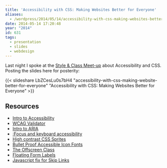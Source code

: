 ```yaml
---
title: 'Accessibility with CSS: Making Websites Better for Everyone'
aliases:
  - /wordpress/2014/05/14/accessibility-with-css-making-websites-better-for-everyone/
date: 2014-05-14 17:20:48
year: "2014"
id: 631
tags:
  - presentation
  - slides
  - webdesign
---
```


Last night I spoke at the [Style & Class Meet-up](http://www.meetup.com/styleandclass/) about Accessibility and CSS. Posting the slides here for posterity:

{{< slideshare LbZCesLu0s7bH4 "accessibility-with-css-making-website-better-for-everyone" "Accessibility with CSS: Making Websites Better for Everyone" >}}

## Resources

* [Intro to Accessibility](http://webaim.org)
* [WCAG Validator](http://wave.webaim.org)
* [Intro to ARIA](http://alistapart.com/article/the-accessibility-of-wai-aria)
* [:Focus and keyboard accessibility](http://24ways.org/2009/dont-lose-your-focus/)
* [High contrast CSS Sprites](http://blog.paciellogroup.com/2010/01/high-contrast-proof-css-sprites)
* [Bullet Proof Accessible Icon Fonts](http://filamentgroup.com/lab/bulletproof_icon_fonts.html)
* [The Offscreen Class](http://snook.ca/archives/html_and_css/hiding-content-for-accessibility)
* [Floating Form Labels](http://snook.ca/archives/html_and_css/floated-label-pattern-css)
* [Javascript fix for Skip Links](http://www.nczonline.net/blog/2013/01/15/fixing-skip-to-content-links)
